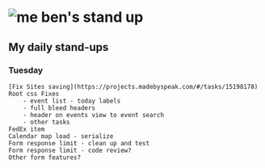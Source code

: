 # ![me](https://avatars2.githubusercontent.com/u/5232044?s=50&v=4) ben's stand up

## My daily stand-ups

### Tuesday

    [Fix Sites saving](https://projects.madebyspeak.com/#/tasks/15198178)
    Root css Fixes
        - event list - today labels
        - full bleed headers
        - header on events view to event search
        - other tasks
    FedEx item
    Calendar map load - serialize
    Form response limit - clean up and test
    Form response limit - code review?
    Other form features?
